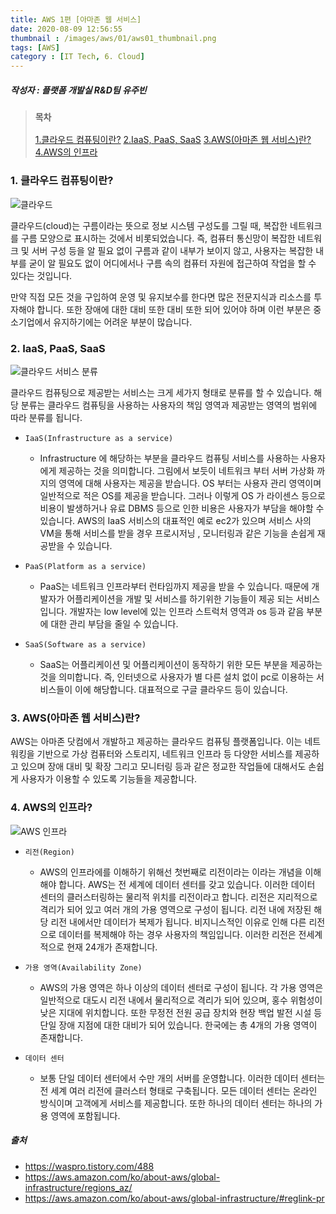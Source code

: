 ```yaml
---
title: AWS 1편 [아마존 웹 서비스]
date: 2020-08-09 12:56:55
thumbnail : /images/aws/01/aws01_thumbnail.png
tags: [AWS]
category : [IT Tech, 6. Cloud]
---
```

##### 작성자 : 플랫폼 개발실 R&D팀 유주빈

> ###  ``목차``
> [1.클라우드 컴퓨팅이란?](#클라우드-컴퓨팅이란)
> [2.IaaS, PaaS, SaaS](#IaaS-PaaS-SaaS)
> [3.AWS(아마존 웹 서비스)란?](#AWS란)
> [4.AWS의 인프라](#AWS의-인프라)


### <a name="클라우드-컴퓨팅이란"/> 1. 클라우드 컴퓨팅이란? 

![클라우드](/images/aws/01/cloud.png)

클라우드(cloud)는 구름이라는 뜻으로 정보 시스템 구성도를 그릴 때, 복잡한 네트워크를 구름 모양으로 표시하는 것에서 비롯되었습니다.
즉, 컴퓨터 통신망이 복잡한 네트워크 및 서버 구성 등을 알 필요 없이 구름과 같이 내부가 보이지 않고, 사용자는 복잡한 내부를 굳이 알 필요도 없이 어디에서나 구름 속의 컴퓨터 자원에 접근하여 작업을 할 수 있다는 것입니다.

만약 직접 모든 것을 구입하여 운영 및 유지보수를 한다면 많은 전문지식과 리소스를 투자해야 합니다. 또한 장애에 대한 대비 또한 대비 또한 되어 있어야 하며 이런 부분은 중소기업에서 유지하기에는 어려운 부분이 많습니다.

### <a name="IaaS-PaaS-SaaS"/> 2. IaaS, PaaS, SaaS 

![클라우드 서비스 분류](/images/aws/01/iaas_paas_saas.png)

클라우드 컴퓨팅으로 제공받는 서비스는 크게 세가지 형태로 분류를 할 수 있습니다. 해당 분류는 클라우드 컴퓨팅을 사용하는 사용자의 책임 영역과 제공받는 영역의 범위에 따라 분류를 됩니다.

* ``IaaS(Infrastructure as a service)``
  * Infrastructure 에 해당하는 부분을 클라우드 컴퓨팅 서비스를 사용하는 사용자에게 제공하는 것을 의미합니다. 그림에서 보듯이 네트워크 부터 서버 가상화 까지의 영역에 대해 사용자는 제공을 받습니다. OS 부터는 사용자 관리 영역이며 일반적으로 적은 OS를 제공을 받습니다. 그러나 이렇게 OS 가 라이센스 등으로 비용이 발생하거나 유료 DBMS 등으로 인한 비용은 사용자가 부담을 해야할 수 있습니다. AWS의 IaaS 서비스의 대표적인 예로 ec2가 있으며 서비스 사의 VM을 통해 서비스를 받을 경우 프로시저닝 , 모니터링과 같은 기능을 손쉽게 재공받을 수 있습니다.
     
* ``PaaS(Platform as a service)``
  * PaaS는 네트워크 인프라부터 런타임까지 제공을 받을 수 있습니다. 때문에 개발자가 어플리케이션을 개발 및 서비스를 하기위한 기능들이 제공 되는 서비스입니다. 개발자는 low level에 있는 인프라 스트럭처 영역과 os 등과 같음 부분에 대한 관리 부담을 줄일 수 있습니다.
  
* ``SaaS(Software as a service)``
  * SaaS는 어플리케이션 및 어플리케이션이 동작하기 위한 모든 부분을 제공하는 것을 의미합니다. 즉, 인터넷으로 사용자가 별 다른 설치 없이 pc로 이용하는 서비스들이 이에 해당합니다. 대표적으로 구글 클라우드 등이 있습니다. 


### <a name="AWS란"/> 3. AWS(아마존 웹 서비스)란? 

AWS는 아마존 닷컴에서 개발하고 제공하는 클라우드 컴퓨팅 플랫폼입니다. 이는 네트워킹을 기반으로 가상 컴퓨터와 스토리지, 네트워크 인프라 등 다양한 서비스를 제공하고 있으며 장애 대비 및 확장 그리고 모니터링 등과 같은 정교한 작업들에 대해서도 손쉽게 사용자가 이용할 수 있도록 기능들을 제공합니다.

### <a name="AWS의-인프라"/> 4. AWS의 인프라? 

![AWS 인프라](/images/aws/01/region.png)

* ``리전(Region)``
  * AWS의 인프라에를 이해하기 위해선 첫번째로 리전이라는 이라는 개념을 이해해야 합니다. AWS는 전 세계에 데이터 센터를 갖고 있습니다. 이러한 데이터 센터의 클러스터링하는 물리적 위치를 리전이라고 합니다. 리전은 지리적으로 격리가 되어 있고 여러 개의 가용 영역으로 구성이 됩니다. 리전 내에 저장된 해당 리전 내에서만 데이터가 복제가 됩니다. 비지니스적인 이유로 인해 다른 리전으로 데이터를 복제해야 하는 경우 사용자의 책임입니다. 이러한 리전은 전세계적으로 현재 24개가 존재합니다.
     
* ``가용 영역(Availability Zone)``
  * AWS의 가용 영역은 하나 이상의 데이터 센터로 구성이 됩니다. 각 가용 영역은 일반적으로 대도시 리전 내에서 물리적으로 격리가 되어 있으며, 홍수 위험성이 낮은 지대에 위치합니다. 또한 무정전 전원 공급 장치와 현장 백업 발전 시설 등 단일 장애 지점에 대한 대비가 되어 있습니다. 한국에는 총 4개의 가용 영역이 존재합니다. 
  
* ``데이터 센터``
  * 보통 단일 데이터 센터에서 수만 개의 서버를 운영합니다. 이러한 데이터 센터는 전 세계 여러 리전에 클러스터 형태로 구축됩니다. 모든 데이터 센터는 온라인 방식이며 고객에게 서비스를 제공합니다. 또한 하나의 데이터 센터는 하나의 가용 영역에 포함됩니다. 

##### 출처
  - https://waspro.tistory.com/488
  - https://aws.amazon.com/ko/about-aws/global-infrastructure/regions_az/
  - https://aws.amazon.com/ko/about-aws/global-infrastructure/#reglink-pr
  